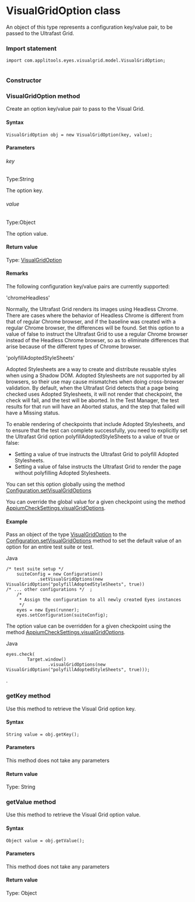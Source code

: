 # VisualGridOption class
An object of this type represents a configuration key/value pair, to be passed to the Ultrafast Grid.
 
 ### Import statement 
``` 
import com.applitools.eyes.visualgrid.model.VisualGridOption;
 
 ``` 
### Constructor 
### VisualGridOption method
Create an option key/value pair to pass to the Visual Grid.

#### Syntax 
 ``` 
VisualGridOption obj = new VisualGridOption(key, value);
 ``` 

 #### Parameters 
 ###### key 
  
 Type:String 
  
 The option key. 
  
  ###### value 
  
 Type:Object 
  
 The option value. 
  
 #### Return value 
Type: [VisualGridOption](./visualgridoption)
        
 ####  Remarks 
The following configuration key/value pairs are currently supported:

'chromeHeadless'

Normally, the Ultrafast Grid renders its images using Headless Chrome. There are cases where the behavior of Headless Chrome is different from that of regular Chrome browser, and if the baseline was created with a regular Chrome browser, the differences will be found. Set this option to a value of false to instruct the Ultrafast Grid to use a regular Chrome browser instead of the Headless Chrome browser, so as to eliminate differences that arise because of the different types of Chrome browser.

'polyfillAdoptedStyleSheets'

Adopted Stylesheets are a way to create and distribute reusable styles when using a Shadow DOM. Adopted Stylesheets are not supported by all browsers, so their use may cause mismatches when doing cross-browser validation. By default, when the Ultrafast Grid detects that a page being checked uses Adopted Stylesheets, it will not render that checkpoint, the check will fail, and the test will be aborted. In the Test Manager, the test results for that run will have an Aborted status, and the step that failed will have a Missing status.

To enable rendering of checkpoints that include Adopted Stylesheets, and to ensure that the test can complete successfully, you need to explicitly set the Ultrafast Grid option polyfillAdoptedStyleSheets to a value of true or false:

*   Setting a value of true instructs the Ultrafast Grid to polyfill Adopted Stylesheets.
*   Setting a value of false instructs the Ultrafast Grid to render the page without polyfilling Adopted Stylesheets.

You can set this option globally using the method [Configuration.setVisualGridOptions](./configuration#setvisualgridoptions-method)

You can override the global value for a given checkpoint using the method [AppiumCheckSettings.visualGridOptions](./checksettings#visualgridoptions-method).
        
 ####  Example 
Pass an object of the type [VisualGridOption](./visualgridoption) to the [Configuration.setVisualGridOptions](./configuration#setvisualgridoptions-method) method to set the default value of an option for an entire test suite or test.

Java

    /* test suite setup */  
        suiteConfig = new Configuration() 
                .setVisualGridOptions(new VisualGridOption("polyfillAdoptedStyleSheets", true))   
    /* ... other configurations */  ; 
        /*
         * Assign the configuration to all newly created Eyes instances
         */
        eyes = new Eyes(runner);
        eyes.setConfiguration(suiteConfig);

The option value can be overridden for a given checkpoint using the method [AppiumCheckSettings.visualGridOptions](./checksettings#visualgridoptions-method).

Java

    eyes.check(
            Target.window()
                    .visualGridOptions(new VisualGridOption("polyfillAdoptedStyleSheets", true)));

. 
### getKey method
Use this method to retrieve the Visual Grid option key.

#### Syntax 
 ``` 
String value = obj.getKey();
 ``` 

 #### Parameters 
This method does not take any parameters 
 
 #### Return value 
Type: String 
### getValue method
Use this method to retrieve the Visual Grid option value.

#### Syntax 
 ``` 
Object value = obj.getValue();
 ``` 

 #### Parameters 
This method does not take any parameters 
 
 #### Return value 
Type: Object